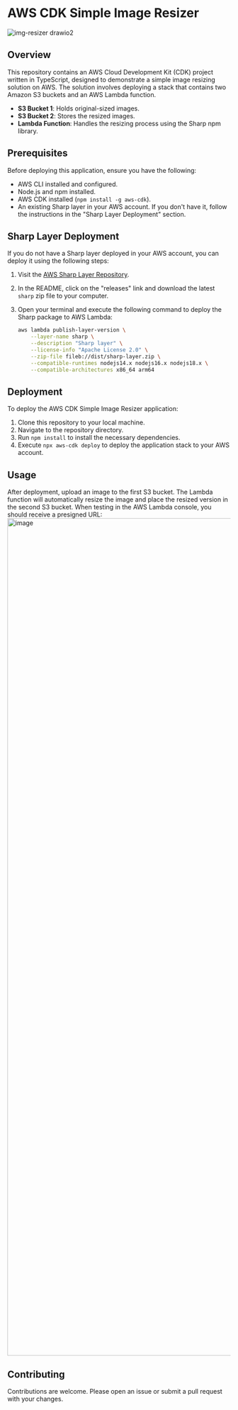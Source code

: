 # AWS CDK Simple Image Resizer
![img-resizer drawio2](https://github.com/focusOtter/aws-cdk-simple-img-resizer/assets/5106417/860181e9-ac7c-4cf3-a74d-f08cf6dbf213)

## Overview

This repository contains an AWS Cloud Development Kit (CDK) project written in TypeScript, designed to demonstrate a simple image resizing solution on AWS. The solution involves deploying a stack that contains two Amazon S3 buckets and an AWS Lambda function.

- **S3 Bucket 1**: Holds original-sized images.
- **S3 Bucket 2**: Stores the resized images.
- **Lambda Function**: Handles the resizing process using the Sharp npm library.

## Prerequisites

Before deploying this application, ensure you have the following:

- AWS CLI installed and configured.
- Node.js and npm installed.
- AWS CDK installed (`npm install -g aws-cdk`).
- An existing Sharp layer in your AWS account. If you don't have it, follow the instructions in the "Sharp Layer Deployment" section.

## Sharp Layer Deployment

If you do not have a Sharp layer deployed in your AWS account, you can deploy it using the following steps:

1. Visit the [AWS Sharp Layer Repository](https://github.com/Umkus/lambda-layer-sharp).
2. In the README, click on the "releases" link and download the latest `sharp` zip file to your computer.
3. Open your terminal and execute the following command to deploy the Sharp package to AWS Lambda:

   ```sh
   aws lambda publish-layer-version \
       --layer-name sharp \
       --description "Sharp layer" \
       --license-info "Apache License 2.0" \
       --zip-file fileb://dist/sharp-layer.zip \
       --compatible-runtimes nodejs14.x nodejs16.x nodejs18.x \
       --compatible-architectures x86_64 arm64
   ```

## Deployment

To deploy the AWS CDK Simple Image Resizer application:

1. Clone this repository to your local machine.
2. Navigate to the repository directory.
3. Run `npm install` to install the necessary dependencies.
4. Execute `npx aws-cdk deploy` to deploy the application stack to your AWS account.

## Usage

After deployment, upload an image to the first S3 bucket. The Lambda function will automatically resize the image and place the resized version in the second S3 bucket.
When testing in the AWS Lambda console, you should receive a presigned URL:
<img width="1891" alt="image" src="https://github.com/focusOtter/aws-cdk-simple-img-resizer/assets/5106417/6d1c029a-2e31-4ac6-a3c7-03c5db7acbac">


## Contributing

Contributions are welcome. Please open an issue or submit a pull request with your changes.
